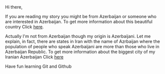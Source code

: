 Hi there,

If you are reading my story you might be from Azerbaijan or someone who are interested in Azerbaijan.
To get more information about this beautiful country Click [here](https://en.wikipedia.org/wiki/Azerbaijan).

Actually I'm not from Azerbaijan though my origin is Azerbaijani. Let me explain, in fact, there are states in Iran with the name of Azrbaijan where the population of people who speak Azerbaijani are more than those who live in Azerbaijan Republic. To get more information about the biggest city of my Iranian Azerbaijan Click [here](https://en.wikipedia.org/wiki/Tabriz)

Have fun learning Git and Github